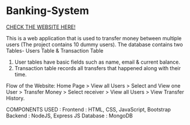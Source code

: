 # Banking-System

[CHECK THE WEBSITE HERE!]()

This is a web application that is used to transfer money between multiple users (The project contains 10 dummy users). The database contains two Tables- Users Table & Transaction Table
1. User tables have basic fields such as name, email & current balance.
2. Transaction table records all transfers that happened along with their time.

Flow of the Website: Home Page > View all Users > Select and View one User > Transfer Money > Select receiver > View all Users > View Transfer History.

COMPONENTS USED :
Frontend : HTML, CSS, JavaScript, Bootstrap
Backend : NodeJS, Express JS
Database : MongoDB

